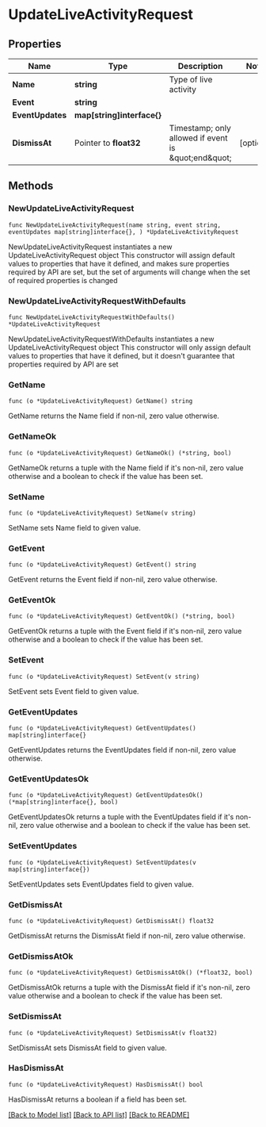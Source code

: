 # UpdateLiveActivityRequest

## Properties

Name | Type | Description | Notes
------------ | ------------- | ------------- | -------------
**Name** | **string** | Type of live activity | 
**Event** | **string** |  | 
**EventUpdates** | **map[string]interface{}** |  | 
**DismissAt** | Pointer to **float32** | Timestamp; only allowed if event is \&quot;end\&quot; | [optional] 

## Methods

### NewUpdateLiveActivityRequest

`func NewUpdateLiveActivityRequest(name string, event string, eventUpdates map[string]interface{}, ) *UpdateLiveActivityRequest`

NewUpdateLiveActivityRequest instantiates a new UpdateLiveActivityRequest object
This constructor will assign default values to properties that have it defined,
and makes sure properties required by API are set, but the set of arguments
will change when the set of required properties is changed

### NewUpdateLiveActivityRequestWithDefaults

`func NewUpdateLiveActivityRequestWithDefaults() *UpdateLiveActivityRequest`

NewUpdateLiveActivityRequestWithDefaults instantiates a new UpdateLiveActivityRequest object
This constructor will only assign default values to properties that have it defined,
but it doesn't guarantee that properties required by API are set

### GetName

`func (o *UpdateLiveActivityRequest) GetName() string`

GetName returns the Name field if non-nil, zero value otherwise.

### GetNameOk

`func (o *UpdateLiveActivityRequest) GetNameOk() (*string, bool)`

GetNameOk returns a tuple with the Name field if it's non-nil, zero value otherwise
and a boolean to check if the value has been set.

### SetName

`func (o *UpdateLiveActivityRequest) SetName(v string)`

SetName sets Name field to given value.


### GetEvent

`func (o *UpdateLiveActivityRequest) GetEvent() string`

GetEvent returns the Event field if non-nil, zero value otherwise.

### GetEventOk

`func (o *UpdateLiveActivityRequest) GetEventOk() (*string, bool)`

GetEventOk returns a tuple with the Event field if it's non-nil, zero value otherwise
and a boolean to check if the value has been set.

### SetEvent

`func (o *UpdateLiveActivityRequest) SetEvent(v string)`

SetEvent sets Event field to given value.


### GetEventUpdates

`func (o *UpdateLiveActivityRequest) GetEventUpdates() map[string]interface{}`

GetEventUpdates returns the EventUpdates field if non-nil, zero value otherwise.

### GetEventUpdatesOk

`func (o *UpdateLiveActivityRequest) GetEventUpdatesOk() (*map[string]interface{}, bool)`

GetEventUpdatesOk returns a tuple with the EventUpdates field if it's non-nil, zero value otherwise
and a boolean to check if the value has been set.

### SetEventUpdates

`func (o *UpdateLiveActivityRequest) SetEventUpdates(v map[string]interface{})`

SetEventUpdates sets EventUpdates field to given value.


### GetDismissAt

`func (o *UpdateLiveActivityRequest) GetDismissAt() float32`

GetDismissAt returns the DismissAt field if non-nil, zero value otherwise.

### GetDismissAtOk

`func (o *UpdateLiveActivityRequest) GetDismissAtOk() (*float32, bool)`

GetDismissAtOk returns a tuple with the DismissAt field if it's non-nil, zero value otherwise
and a boolean to check if the value has been set.

### SetDismissAt

`func (o *UpdateLiveActivityRequest) SetDismissAt(v float32)`

SetDismissAt sets DismissAt field to given value.

### HasDismissAt

`func (o *UpdateLiveActivityRequest) HasDismissAt() bool`

HasDismissAt returns a boolean if a field has been set.


[[Back to Model list]](../README.md#documentation-for-models) [[Back to API list]](../README.md#documentation-for-api-endpoints) [[Back to README]](../README.md)


